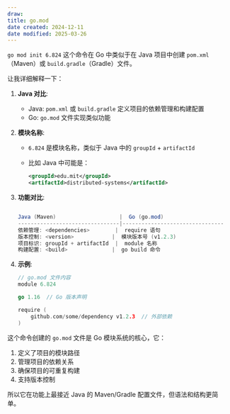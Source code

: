 ```yaml
---
draw:
title: go.mod
date created: 2024-12-11
date modified: 2025-03-26
---
```


`go mod init 6.824` 这个命令在 Go 中类似于在 Java 项目中创建 `pom.xml`（Maven）或 `build.gradle`（Gradle）文件。

让我详细解释一下：

1. **Java 对比**:
   - Java: `pom.xml` 或 `build.gradle` 定义项目的依赖管理和构建配置
   - Go: `go.mod` 文件实现类似功能

2. **模块名称**:
   - `6.824` 是模块名称，类似于 Java 中的 `groupId` + `artifactId`
   - 比如 Java 中可能是：

     ```xml
     <groupId>edu.mit</groupId>
     <artifactId>distributed-systems</artifactId>
     ```

3. **功能对比**:

   ```Java

   Java (Maven)                    |  Go (go.mod)
   --------------------------------|--------------------------------
   依赖管理: <dependencies>        |  require 语句
   版本控制: <version>            |  模块版本号 (v1.2.3)
   项目标识: groupId + artifactId  |  module 名称
   构建配置: <build>              |  go build 命令

   ```

4. **示例**:

   ```go
   // go.mod 文件内容
   module 6.824
   
   go 1.16  // Go 版本声明
   
   require (
       github.com/some/dependency v1.2.3  // 外部依赖
   )
   ```

这个命令创建的 `go.mod` 文件是 Go 模块系统的核心，它：

1. 定义了项目的模块路径
2. 管理项目的依赖关系
3. 确保项目的可重复构建
4. 支持版本控制

所以它在功能上最接近 Java 的 Maven/Gradle 配置文件，但语法和结构更简单。
